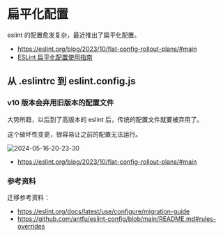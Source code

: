 # 扁平化配置

eslint 的配置愈发复杂，最近推出了扁平化配置。

- https://eslint.org/blog/2023/10/flat-config-rollout-plans/#main
- [ESLint 扁平化配置使用指南](https://juejin.cn/post/7282606413841580091)

## 从 .eslintrc 到 eslint.config.js

### v10 版本会弃用旧版本的配置文件

大势所趋，以后到了高版本的 eslint 后，传统的配置文件就要被弃用了。

这个破坏性变更，很容易让之前的配置无法运行。

![2024-05-16-20-23-30](https://gh-img-store.ruan-cat.com/img/2024-05-16-20-23-30.png)

- https://eslint.org/blog/2023/10/flat-config-rollout-plans/#main

### 参考资料

迁移参考资料：

- https://eslint.org/docs/latest/use/configure/migration-guide
- https://github.com/antfu/eslint-config/blob/main/README.md#rules-overrides
